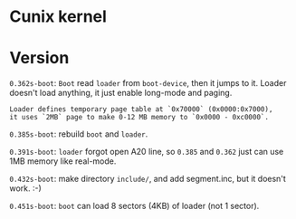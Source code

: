 Cunix kernel
============

# Version
`0.362s-boot`: 
	`Boot` read `loader` from `boot-device`, then it jumps to it. 
	Loader doesn't load anything, it just enable long-mode and paging. 

	Loader defines temporary page table at `0x70000` (0x0000:0x7000), 
	it uses `2MB` page to make 0-12 MB memory to `0x0000 - 0xc0000`. 

`0.385s-boot`: 
	rebuild `boot` and `loader`.

`0.391s-boot`:
	`loader` forgot open A20 line, so `0.385` and `0.362` just can 
	use 1MB memory like real-mode. 

`0.432s-boot`: 
	make directory `include/`, and add segment.inc, but it doesn't work. :-)

`0.451s-boot`: 
	`boot` can load 8 sectors (4KB) of loader (not 1 sector). 

